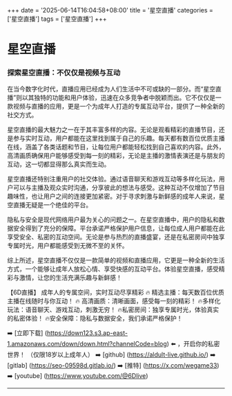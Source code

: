 +++
date = '2025-06-14T16:04:58+08:00'
title = '星空直播'
categories = ['星空直播']
tags = ['星空直播']
+++

# 星空直播

### 探索星空直播：不仅仅是视频与互动

在当今数字化时代，直播应用已经成为人们生活中不可或缺的一部分。而“星空直播”则以其独特的功能和用户体验，迅速在众多竞争者中脱颖而出。它不仅仅是一款视频与直播的应用，更是一个为成年人打造的专属互动平台，提供了一种全新的社交方式。

星空直播的最大魅力之一在于其丰富多样的内容。无论是观看精彩的直播节目，还是参与实时互动，用户都能在这里找到属于自己的乐趣。每天都有数百位优质主播在线，涵盖了各类话题和节目，让每位用户都能轻松找到自己喜欢的内容。此外，高清画质确保用户能够感受到每一刻的精彩，无论是主播的激情表演还是与朋友的互动，这一切都显得那么真实而生动。

星空直播还特别注重用户的社交体验。通过语音聊天和游戏互动等多样化玩法，用户可以与主播及观众实时沟通，分享彼此的想法与感受。这种互动不仅增加了节目趣味性，也让用户之间的连接更加紧密。对于寻求刺激与新鲜感的成年人来说，星空直播无疑是一个绝佳的平台。

隐私与安全是现代网络用户最为关心的问题之一。在星空直播中，用户的隐私和数据安全得到了充分的保障。平台承诺严格保护用户信息，让每位成人用户都能在此享受安全、私密的互动空间。无论是参与热烈的直播盛宴，还是在私密房间中独享专属时光，用户都能感受到无微不至的关怀。

综上所述，星空直播不仅仅是一款简单的视频和直播应用，它更是一种全新的生活方式，一个能够让成年人放松心情、享受快感的互动平台。体验星空直播，感受精彩与激情，让您的生活充满乐趣与新鲜感！

【6D直播】
成年人的专属空间，实时互动尽享精彩
🔥 精选主播：每天数百位优质主播在线随时与你互动！
🔥 高清画质：清晰画面，感受每一刻的精彩！
🔥多样化玩法：语音聊天、游戏互动，刺激无穷！
🔥私密房间：独享专属时光，体验真实的私密体验！
🔥安全保障：隐私与数据安全，我们承诺严格保护！

➡️ [立即下载] (https://down123.s3.ap-east-1.amazonaws.com/down/down.html?channelCode=blog) ⬅️ ，开启你的私密世界！
（仅限18岁以上成年人）
➡️ [github] (https://aldult-live.github.io/)
➡️ [gitlab] (https://seo-09598d.gitlab.io/)
➡️ [推特] (https://x.com/wegame33)
➡️ [youtube] (https://www.youtube.com/@6Dlive)

---
